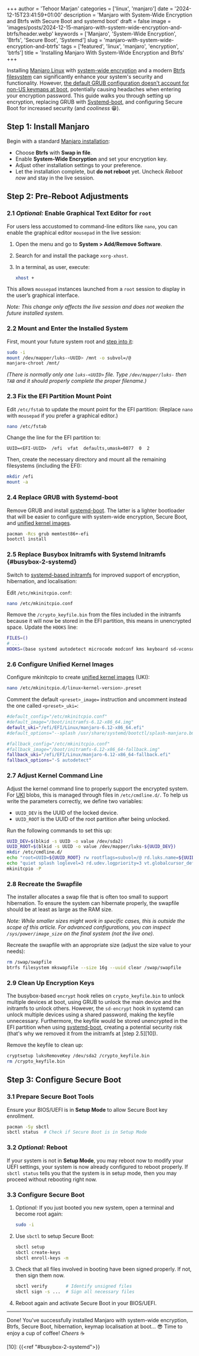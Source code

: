 +++
author = 'Tehoor Marjan'
categories = ['linux', 'manjaro']
date = '2024-12-15T23:41:59+01:00'
description = 'Manjaro with System-Wide Encryption and Btrfs with Secure Boot and systemd boot'
draft = false
image = 'images/posts/2024-12-15-manjaro-with-system-wide-encryption-and-btrfs/header.webp'
keywords = ['Manjaro', 'System-Wide Encryption', 'Btrfs', 'Secure Boot', 'Systemd']
slug = 'manjaro-with-system-wide-encryption-and-btrfs'
tags = ['featured', 'linux', 'manjaro', 'encryption', 'btrfs']
title = 'Installing Manjaro With System-Wide Encryption and Btrfs'
+++

Installing [Manjaro Linux][5] with [system-wide encryption][8] and a modern
[Btrfs filesystem][7] can significantly enhance your system's security and
functionality. However, [the default GRUB configuration doesn't account for
non-US keymaps at boot][9], potentially causing headaches when entering your
encryption password. This guide walks you through setting up encryption,
replacing GRUB with [Systemd-boot][1], and configuring Secure Boot for increased
security (and _cooliness_ 😁).

## Step 1: Install Manjaro

Begin with a standard [Manjaro installation][6]:

- Choose **Btrfs** with **Swap in file**.
- Enable **System-Wide Encryption** and set your encryption key.
- Adjust other installation settings to your preference.
- Let the installation complete, but **do not reboot** yet. Uncheck _Reboot now_
  and stay in the live session.

## Step 2: Pre-Reboot Adjustments

### 2.1 _Optional:_ Enable Graphical Text Editor for `root`

For users less accustomed to command-line editors like `nano`, you can enable
the graphical editor `mousepad` in the live session:

1. Open the menu and go to **System > Add/Remove Software**.
2. Search for and install the package `xorg-xhost`.
3. In a terminal, as user, execute:

   ```bash
   xhost +
   ```

This allows `mousepad` instances launched from a `root` session to display in
the user’s graphical interface.

_Note: This change only affects the live session and does not weaken the future
installed system._

### 2.2 Mount and Enter the Installed System

First, mount your future system root and [step into it][4]:

```bash
sudo -i
mount /dev/mapper/luks-<UUID> /mnt -o subvol=/@
manjaro-chroot /mnt/
```

_(There is normally only one `luks-<UUID>` file. Type `/dev/mapper/luks-` then
`TAB` and it should properly complete the proper filename.)_

### 2.3 Fix the EFI Partition Mount Point

Edit `/etc/fstab` to update the mount point for the EFI partition: (Replace
`nano` with `mousepad` if you prefer a graphical editor.)

```bash
nano /etc/fstab
```

Change the line for the EFI partition to:

```plaintext
UUID=<EFI-UUID>  /efi  vfat  defaults,umask=0077  0  2
```

Then, create the necessary directory and mount all the remaining filesystems
(including the EFI):

```bash
mkdir /efi
mount -a
```

### 2.4 Replace GRUB with Systemd-boot

Remove GRUB and install [systemd-boot][1]. The latter is a lighter bootloader
that will be easier to configure with system-wide encryption, Secure Boot, and
[unified kernel images][2].

```bash
pacman -Rcs grub memtest86+-efi
bootctl install
```

### 2.5 Replace Busybox Initramfs with Systemd Initramfs {#busybox-2-systemd}

Switch to [systemd-based initramfs][3] for improved support of encryption,
hibernation, and localisation:

Edit `/etc/mkinitcpio.conf`:

```bash
nano /etc/mkinitcpio.conf
```

Remove the `/crypto_keyfile.bin` from the files included in the initramfs
because it will now be stored in the EFI partition, this means in unencrypted
space. Update the `HOOKS` line:

```bash
FILES=()
# ...
HOOKS=(base systemd autodetect microcode modconf kms keyboard sd-vconsole block plymouth sd-encrypt filesystems)
```

### 2.6 Configure Unified Kernel Images

Configure mkinitcpio to create [unified kernel images][2] (UKI):

```bash
nano /etc/mkinitcpio.d/linux<kernel-version>.preset
```

Comment the default `<preset>_image=` instruction and uncomment instead the one
called `<preset>_uki=`:

```bash
#default_config="/etc/mkinitcpio.conf"
#default_image="/boot/initramfs-6.12-x86_64.img"
default_uki="/efi/EFI/Linux/manjaro-6.12-x86_64.efi"
#default_options="--splash /usr/share/systemd/bootctl/splash-manjaro.bmp"

#fallback_config="/etc/mkinitcpio.conf"
#fallback_image="/boot/initramfs-6.12-x86_64-fallback.img"
fallback_uki="/efi/EFI/Linux/manjaro-6.12-x86_64-fallback.efi"
fallback_options="-S autodetect"
```

### 2.7 Adjust Kernel Command Line

Adjust the kernel command line to properly support the encrypted system. For
[UKI][2] blobs, this is managed through files in `/etc/cmdline.d/`. To help us
write the parameters correctly, we define two variables:

- `UUID_DEV` is the UUID of the locked device.
- `UUID_ROOT` is the UUID of the root partition after being unlocked.

Run the following commands to set this up:

```bash
UUID_DEV=$(blkid -s UUID -o value /dev/sda2)
UUID_ROOT=$(blkid -s UUID -o value /dev/mapper/luks-${UUID_DEV})
mkdir /etc/cmdline.d/
echo "root=UUID=${UUID_ROOT} rw rootflags=subvol=/@ rd.luks.name=${UUID_DEV}=luks-${UUID_DEV}" > /etc/cmdline.d/00_root.conf
echo "quiet splash loglevel=3 rd.udev.logpriority=3 vt.globalcursor_default=0" > /etc/cmdline.d/10_quiet.conf
mkinitcpio -P
```

### 2.8 Recreate the Swapfile

The installer allocates a swap file that is often too small to support
hibernation. To ensure the system can hibernate properly, the swapfile should be
at least as large as the RAM size.

_Note: While smaller sizes might work in specific cases, this is outside the
scope of this article. For advanced configurations, you can inspect
`/sys/power/image_size` on the final system (not the live one)._

Recreate the swapfile with an appropriate size (adjust the size value to your
needs):

```bash
rm /swap/swapfile
btrfs filesystem mkswapfile --size 16g --uuid clear /swap/swapfile
```

### 2.9 Clean Up Encryption Keys

The busybox-based `encrypt` hook relies on `crypto_keyfile.bin` to unlock
multiple devices at boot, using GRUB to unlock the main device and the initramfs
to unlock others. However, the `sd-encrypt` hook in systemd can unlock multiple
devices using a shared password, making the keyfile unnecessary. Furthermore,
the keyfile would be stored unencrypted in the EFI partition when using
[systemd-boot][1], creating a potential security risk (that's why we removed it
from the initramfs at [step 2.5][10]).

Remove the keyfile to clean up:

```bash
cryptsetup luksRemoveKey /dev/sda2 /crypto_keyfile.bin
rm /crypto_keyfile.bin
```

## Step 3: Configure Secure Boot

### 3.1 Prepare Secure Boot Tools

Ensure your BIOS/UEFI is in **Setup Mode** to allow Secure Boot key enrollment.

```bash
pacman -Sy sbctl
sbctl status  # Check if Secure Boot is in Setup Mode
```

### 3.2 _Optional:_ Reboot

If your system is not in **Setup Mode**, you may reboot now to modify your UEFI
settings, your system is now already configured to reboot properly. If
`sbctl status` tells you that the system is in setup mode, then you may proceed
without rebooting right now.

### 3.3 Configure Secure Boot

1. _Optional:_ If you just booted you new system, open a terminal and become
   root again:

   ```bash
   sudo -i
   ```

2. Use `sbctl` to setup Secure Boot:

   ```bash
   sbctl setup
   sbctl create-keys
   sbctl enroll-keys -m
   ```

3. Check that all files involved in booting have been signed properly. If not,
   then sign them now.

   ```bash
   sbctl verify       # Identify unsigned files
   sbctl sign -s ...  # Sign all necessary files
   ```

4. Reboot again and activate Secure Boot in your BIOS/UEFI.

---

Done! You've successfully installed Manjaro with system-wide encryption, Btrfs,
Secure Boot, hibernation, keymap localisation at boot... 😎 Time to enjoy a cup
of coffee! _Cheers_ ☕

[1]: https://wiki.archlinux.org/title/Systemd-boot
[2]: https://wiki.archlinux.org/title/Unified_kernel_image
[3]: https://wiki.archlinux.org/title/Mkinitcpio#Common_hooks
[4]: https://wiki.archlinux.org/title/Chroot#Using_arch-chroot
[5]: https://manjaro.org/
[6]: https://manjaro.org/products/download/x86
[7]: https://wiki.manjaro.org/index.php/Btrfs
[8]:
  https://wiki.archlinux.org/title/Dm-crypt/Encrypting_an_entire_system#LUKS_on_a_partition
[9]:
  https://forum.manjaro.org/t/keyboard-layout-for-boot-encryption-password/115990

[10]: {{<ref "#busybox-2-systemd">}}
